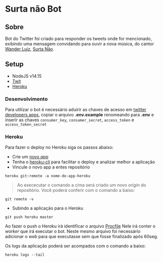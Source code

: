 # Surta não Bot
## Sobre
Bot do Twitter foi criado para responder os tweets onde for mencionado, exibindo uma mensagem convidando para ouvir a nova música, do cantor [Wander Luiz](https://www.instagram.com/_wanderluiz/), [Surta Não](https://sl.onerpm.com/7032476516?_ga=2.229323420.1417882663.1610680040-814832288.1609726552).

## Setup
- NodeJS v14.15
- [Twit](https://github.com/ttezel/twit)
- [Heroku](https://heroku.com)

### Desenvolvimento

Para utilizar o bot é necessário aduirir as chaves de acesso em  [twitter developers apps](https://developer.twitter.com/en/apps), copiar o arquivo **.env.example** renomeando para **.env** e inserir as chaves `consumer_key`, `consumer_secret`, `access_token` e `access_token_secret`

### Heroku
Para fazer o deploy no Heroku siga os passos abaixo: 

- Crie um [novo *app*](https://dashboard.heroku.com/apps)  
- Tenha o [heroku-cli](https://devcenter.heroku.com/articles/heroku-cli) para facilitar o deploy e analizar melhor a aplicação
- Vincule o novo app a entes repositório
```term
heroku git:remote -a nome-do-app-heroku
```
> Ao exececutar o comando a cima será criado um novo *origin* do repositório. Você poderá conferir com o comando a baixo:
```term
git remote -v
```
- Subindo a aplicação para o Heroku
```term
git push heroku master
```
Ao fazer o push o Heroku irá identificar o arquivo [Procfile](https://github.com/flaviofilipe/surta-nao-bot/blob/master/Procfile)
Nele irá conter o *worker* que irá executar o bot.
Neste mesmo arquivo foi necessário adicionar o *web* para que executasse sem que fosse finalizado após 60seg.

Os logs da aplicação poderá ser acompados com o comando a baixo:
```
heroku logs --tail
```
